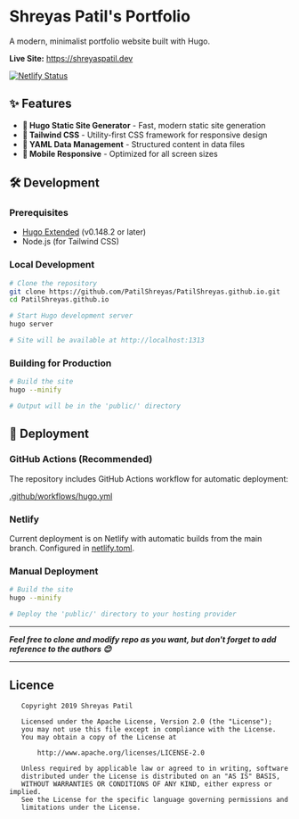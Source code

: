 # Shreyas Patil's Portfolio

A modern, minimalist portfolio website built with Hugo.

**Live Site:** https://shreyaspatil.dev

[![Netlify Status](https://api.netlify.com/api/v1/badges/6433fffa-3b9a-4e6b-8eee-f0a4a8b86024/deploy-status)](https://app.netlify.com/sites/shreyaspatil/deploys)

## ✨ Features

- **🚀 Hugo Static Site Generator** - Fast, modern static site generation
- **🎨 Tailwind CSS** - Utility-first CSS framework for responsive design
- **📝 YAML Data Management** - Structured content in data files
- **📱 Mobile Responsive** - Optimized for all screen sizes

## 🛠️ Development

### Prerequisites
- [Hugo Extended](https://gohugo.io/installation/) (v0.148.2 or later)
- Node.js (for Tailwind CSS)

### Local Development
```bash
# Clone the repository
git clone https://github.com/PatilShreyas/PatilShreyas.github.io.git
cd PatilShreyas.github.io

# Start Hugo development server
hugo server

# Site will be available at http://localhost:1313
```

### Building for Production
```bash
# Build the site
hugo --minify

# Output will be in the 'public/' directory
```

## 🚀 Deployment

### GitHub Actions (Recommended)
The repository includes GitHub Actions workflow for automatic deployment:

[.github/workflows/hugo.yml](.github/workflows/hugo.yml)

### Netlify
Current deployment is on Netlify with automatic builds from the main branch.
Configured in [netlify.toml](netlify.toml).

### Manual Deployment
```bash
# Build the site
hugo --minify

# Deploy the 'public/' directory to your hosting provider
```

---
***Feel free to clone and modify repo as you want, but don't forget to add reference to the authors 😊***

---

## Licence
```
   Copyright 2019 Shreyas Patil

   Licensed under the Apache License, Version 2.0 (the "License");
   you may not use this file except in compliance with the License.
   You may obtain a copy of the License at

       http://www.apache.org/licenses/LICENSE-2.0

   Unless required by applicable law or agreed to in writing, software
   distributed under the License is distributed on an "AS IS" BASIS,
   WITHOUT WARRANTIES OR CONDITIONS OF ANY KIND, either express or implied.
   See the License for the specific language governing permissions and
   limitations under the License.
```
